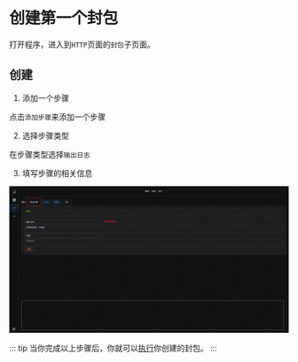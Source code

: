 # 创建第一个封包

打开程序，进入到`HTTP`页面的`封包`子页面。

## 创建

1. 添加一个步骤

点击`添加步骤`来添加一个步骤

2. 选择步骤类型

在步骤类型选择`输出日志`

3. 填写步骤的相关信息

![create_packet](../images/create_packet.png)


::: tip 
当你完成以上步骤后，你就可以[执行](./executor_debug.md)你创建的封包。
:::
